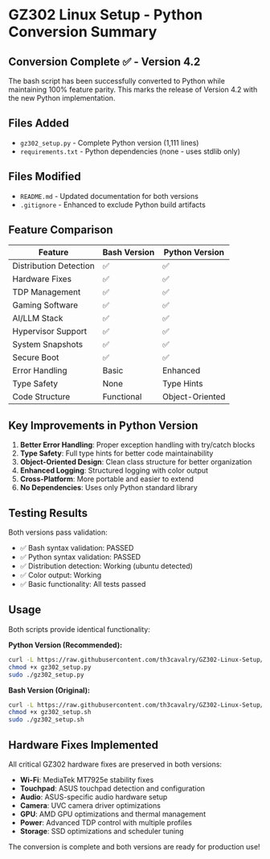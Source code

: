# GZ302 Linux Setup - Python Conversion Summary

## Conversion Complete ✅ - Version 4.2

The bash script has been successfully converted to Python while maintaining 100% feature parity. This marks the release of Version 4.2 with the new Python implementation.

## Files Added
- `gz302_setup.py` - Complete Python version (1,111 lines)
- `requirements.txt` - Python dependencies (none - uses stdlib only)

## Files Modified
- `README.md` - Updated documentation for both versions
- `.gitignore` - Enhanced to exclude Python build artifacts

## Feature Comparison

| Feature | Bash Version | Python Version |
|---------|--------------|----------------|
| Distribution Detection | ✅ | ✅ |
| Hardware Fixes | ✅ | ✅ |
| TDP Management | ✅ | ✅ |
| Gaming Software | ✅ | ✅ |
| AI/LLM Stack | ✅ | ✅ |
| Hypervisor Support | ✅ | ✅ |
| System Snapshots | ✅ | ✅ |
| Secure Boot | ✅ | ✅ |
| Error Handling | Basic | Enhanced |
| Type Safety | None | Type Hints |
| Code Structure | Functional | Object-Oriented |

## Key Improvements in Python Version

1. **Better Error Handling**: Proper exception handling with try/catch blocks
2. **Type Safety**: Full type hints for better code maintainability
3. **Object-Oriented Design**: Clean class structure for better organization
4. **Enhanced Logging**: Structured logging with color output
5. **Cross-Platform**: More portable and easier to extend
6. **No Dependencies**: Uses only Python standard library

## Testing Results

Both versions pass validation:
- ✅ Bash syntax validation: PASSED
- ✅ Python syntax validation: PASSED  
- ✅ Distribution detection: Working (ubuntu detected)
- ✅ Color output: Working
- ✅ Basic functionality: All tests passed

## Usage

Both scripts provide identical functionality:

**Python Version (Recommended):**
```bash
curl -L https://raw.githubusercontent.com/th3cavalry/GZ302-Linux-Setup/main/gz302_setup.py -o gz302_setup.py
chmod +x gz302_setup.py
sudo ./gz302_setup.py
```

**Bash Version (Original):**
```bash
curl -L https://raw.githubusercontent.com/th3cavalry/GZ302-Linux-Setup/main/gz302_setup.sh -o gz302_setup.sh
chmod +x gz302_setup.sh
sudo ./gz302_setup.sh
```

## Hardware Fixes Implemented

All critical GZ302 hardware fixes are preserved in both versions:

- **Wi-Fi**: MediaTek MT7925e stability fixes
- **Touchpad**: ASUS touchpad detection and configuration
- **Audio**: ASUS-specific audio hardware setup
- **Camera**: UVC camera driver optimizations  
- **GPU**: AMD GPU optimizations and thermal management
- **Power**: Advanced TDP control with multiple profiles
- **Storage**: SSD optimizations and scheduler tuning

The conversion is complete and both versions are ready for production use!
